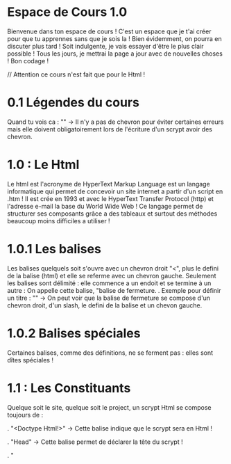 # Espace de Cours 1.0

Bienvenue dans ton espace de cours ! C'est un espace que je t'ai créer pour que tu apprennes sans que je sois la ! Bien évidemment, on 
pourra en discuter plus tard ! Soit indulgente, je vais essayer d'être le plus clair possible ! Tous les jours, je mettrai la page
a jour avec de nouvelles choses ! Bon codage !

// Attention ce cours n'est fait que pour le Html !

# 0.1 Légendes du cours 

Quand tu vois ca : "" ->  Il n'y a pas de chevron pour éviter certaines
erreurs mais elle doivent obligatoirement lors de l'écriture d'un scrypt avoir des chevron.


# 1.0 : Le Html

Le html est l'acronyme de HyperText Markup Language est un langage informatique qui permet de concevoir un site internet a partir d'un
script en .htm ! Il est crée en 1993 et avec le HyperText Transfer Protocol (http) et l'adresse e-mail la base du World Wide Web !
Ce langage permet de structurer ses composants grâce a des tableaux et surtout des méthodes beaucoup moins difficiles a utiliser !

# 1.0.1 Les balises

Les balises quelquels soit s'ouvre avec un chevron droit "<", plus le defini de la balise (html) et elle se referme avec un chevron
gauche. Seulement les balises sont délimité : elle commence a un endoit et se termine à un autre : On appelle cette balise, "balise
de fermeture.
. Exemple pour définir un titre : "<title></title>" -> On peut voir que la balise de fermeture se compose d'un chevron droit, d'un 
slash, le defini de la balise et un chevon gauche.

# 1.0.2 Balises spéciales

Certaines balises, comme des définitions, ne se ferment pas : elles sont dîtes spéciales !

# 1.1 : Les Constituants

Quelque soit le site, quelque soit le project, un scrypt Html se compose toujours de :

. "<Doctype Html!>" -> Cette balise indique que le scrypt sera en Html ! 

. "Head" -> Cette balise permet de déclarer la tête du scrypt ! 

. "<Title>" -> Ce balise permet de définir le titre de la page !

. "Body" -> Cette balise permet de déclarer le corps du scrypt donc les composants visibles sur le site !
 
 Ces constituants sont obligatoire pour le bon fonctionnement du scrypt ! Il ne faut bien sur pas oublier de nommer le scrypt avec
 l'extansion .htm qui permet de faire reconnaitre au navigateur qu'il s'agit d'un scrypt html !
 
 # 1.2 Faire reconnaître au navigateur la typographie de la langue
 
 Pour éviter des problêmes de typopagrapie au niveau de la langue et surtout le monde des charactère unicode, les developpeurs ont créer
 une table qui se nomme la table ASCII ! C'est une table qui permet de convertir un charactère en 0 ou en 1. Ensuite, le compilateur se 
 charge de convertir les charactère ! Et bien en Html, c quasiment la même chose mais en différent. La balise n'est pas obligatoire
 mais permet de mieux convertir les charactères et éviter les erreurs ou les problème de signe ! Donc :
 
 . <Meta charset ="UTF-8> permet de dire au navigateur que la langue utiliser et le français. C'est une balise sépcial car elle ne
 se referme pas !
 
 # 1.3 Balise d'écriture
 
 Le Html est un langage hypertext ! Cela siginifie qu'il peut mettre en page et écrire sur un navigateur très facilement et
 réciproquement très rapidement. Certaines balises sont essentiels pour pouvoir afficher du texte à l'écran. Comme dans tous les
 langages, nous n'avons pas besoin de taper les balises en basique (0 et 1). il faut utiliser quelque balise :
 
 ."h1" jusqu'a "h5" -> Ces balises permettent d'afficher un titre à l'écran. Selon les balises (h1, h2, h3), la police sera de plus en 
 plus petites.
 
 . "p" -> Cette balise permet d'afficher n'importe quel texte à l'écran. Il est essentiel à l'affichage de texte. 
 
 . "br" -> Cette balise oblige un retour à la ligne (Exemple dans prototype.htm).
 
 <h1> 1.3.1 Faire une liste</h1>
 
 Il est possible de réaliser une liste avec plusieurs point et cela avec deux balises (Exemple dans prototype.htm) :
 
 . "ul" -> Cette balise déclare une liste.
 
 . "li" -> Cette balise déclare un premier point. Entre les balises d'ouverture et de fermeture, le texte doit être écris pour le 
 premier point.
 
<h1> 1.4 Le Style en Html</h1>

En html, il est possible d'appliquer un style à notre texte sans des langages annexes comme CSS qui est spécialment crée pour le style
mais nous verrons se langage dans le prochain chapitre de ce cours. Donc comme il existe des balises d'écriture, il existe des balises
pour le style (les exemples sont dans prototype.htm) :

. "strong" -> Cette balise permet de mettre le texte en gras.

. "en"-> Cette balise permet de mettre un texte en italique.

. "mark" -> Cette balise permet de surligner un texte en jaune.

<h1> 1.4.1 La balise style </h1>

Même si elle ne permet pas de tout contrôler elle fait quand même beaucoup pour améilorer le style et la mise en page du texte
 
 
 
 
